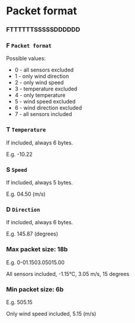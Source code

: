 # Packet format

### FTTTTTTSSSSSDDDDDD

### F `Packet format`
Possible values:

* 0 - all sensors excluded
* 1 - only wind direction
* 2 - only wind speed
* 3 - temperature excluded
* 4 - only temperature
* 5 - wind speed excluded
* 6 - wind direction excluded
* 7 - all sensors included
	
### T `Temperature`
If included, always 6 bytes.

E.g. -10.22
	
### S `Speed`
If included, always 5 bytes.

E.g. 04.50 (m/s)
	
### D `Direction`
If included, always 6 bytes.

E.g. 145.87 (degrees)

### Max packet size: 18b
E.g. 0-01.1503.05015.00

All sensors included, -1.15°C, 3.05 m/s, 15 degrees

### Min packet size: 6b

E.g. 505.15

Only wind speed included, 5.15 (m/s)
